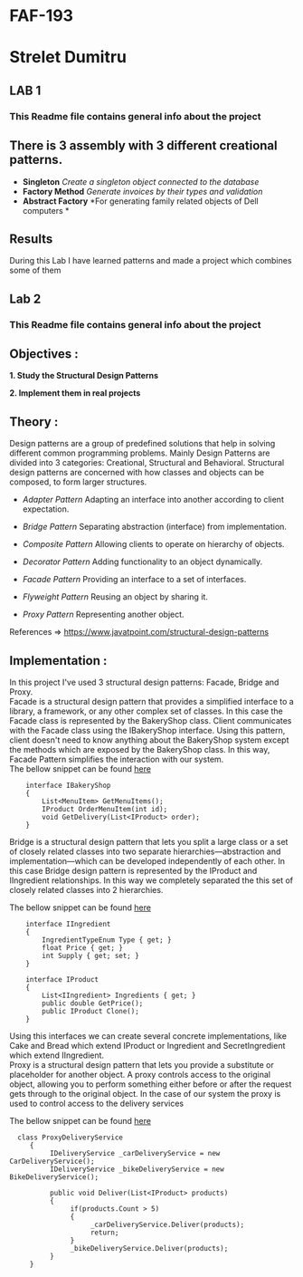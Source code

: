 # FAF-193 
# Strelet Dumitru


## LAB 1
### This Readme file contains general info about the project


## There is 3 assembly with 3 different creational patterns.

- **Singleton** *Create a singleton object connected to the database*
- **Factory Method** *Generate invoices by their types and validation*
- **Abstract Factory** *For generating family related objects of Dell computers *



## Results
During this Lab I have learned patterns and made a project which combines some of them

## Lab 2
### This Readme file contains general info about the project


## Objectives :

**1. Study the Structural Design Patterns**

**2. Implement them in real projects**

## Theory :

Design patterns are a group of predefined solutions that help in solving different common programming problems. Mainly Design Patterns are divided into 3 categories: Creational, Structural and Behavioral.
Structural design patterns are concerned with how classes and objects can be composed, to form larger structures.

- _Adapter Pattern_
  Adapting an interface into another according to client expectation.

- _Bridge Pattern_
  Separating abstraction (interface) from implementation.

- _Composite Pattern_
  Allowing clients to operate on hierarchy of objects.

- _Decorator Pattern_
  Adding functionality to an object dynamically.

- _Facade Pattern_
  Providing an interface to a set of interfaces.

- _Flyweight Pattern_
  Reusing an object by sharing it.

- _Proxy Pattern_
  Representing another object.

References => https://www.javatpoint.com/structural-design-patterns

## Implementation :

In this project I've used 3 structural design patterns: Facade, Bridge and Proxy.<br/>
Facade is a structural design pattern that provides a simplified interface to a library, a framework, or any other complex set of classes. In this case the Facade class is represented by the BakeryShop class. Client communicates with the Facade class using the IBakeryShop interface. Using this pattern, client doesn't need to know anything about the BakeryShop system except the methods which are exposed by the BakeryShop class. In this way, Facade Pattern simplifies the interaction with our system.<br/>
The bellow snippet can be found [here](../BakeryShop/Interfaces/IBakeryShop.cs)

```
    interface IBakeryShop
    {
        List<MenuItem> GetMenuItems();
        IProduct OrderMenuItem(int id);
        void GetDelivery(List<IProduct> order);
    }
```

Bridge is a structural design pattern that lets you split a large class or a set of closely related classes into two separate hierarchies—abstraction and implementation—which can be developed independently of each other. In this case Bridge design pattern is represented by the IProduct and IIngredient relationships. In this way we completely separated the this set of closely related classes into 2 hierarchies.

The bellow snippet can be found [here](../BakeryShop/Interfaces)

```
    interface IIngredient
    {
        IngredientTypeEnum Type { get; }
        float Price { get; }
        int Supply { get; set; }
    }

    interface IProduct
    {
        List<IIngredient> Ingredients { get; }
        public double GetPrice();
        public IProduct Clone();
    }
```

Using this interfaces we can create several concrete implementations, like Cake and Bread which extend IProduct or Ingredient and SecretIngredient which extend IIngredient.<br/>
Proxy is a structural design pattern that lets you provide a substitute or placeholder for another object. A proxy controls access to the original object, allowing you to perform something either before or after the request gets through to the original object. In the case of our system the proxy is used to control access to the delivery services

The bellow snippet can be found [here](../BakeryShop/Domain/Services/ProxyDeliveryService.cs)

```
  class ProxyDeliveryService
     {
          IDeliveryService _carDeliveryService = new CarDeliveryService();
          IDeliveryService _bikeDeliveryService = new BikeDeliveryService();

          public void Deliver(List<IProduct> products)
          {
               if(products.Count > 5)
               {
                    _carDeliveryService.Deliver(products);
                    return;
               }
               _bikeDeliveryService.Deliver(products);
          }
     }
```
